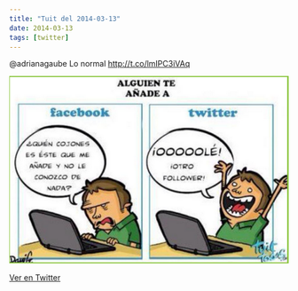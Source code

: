```yaml
---
title: "Tuit del 2014-03-13"
date: 2014-03-13
tags: [twitter]
---
```


@adrianagaube Lo normal http://t.co/lmIPC3iVAq

![Imagen](/assets/images/444233504810106880-Bio8BM5IEAAr15k.png)

[Ver en Twitter](https://twitter.com/i/web/status/444233504810106880)
